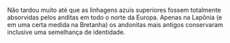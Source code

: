 ﻿Não tardou muito até que as linhagens azuis superiores fossem totalmente absorvidas pelos anditas em todo o norte da Europa. Apenas na Lapônia (e em uma certa medida na Bretanha) os andonitas mais antigos conservaram inclusive uma semelhança de identidade.